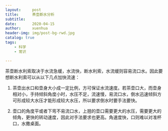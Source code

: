 ```yaml
---
layout:     post
title:      茶壶断水分析
subtitle:   
date:       2020-04-15
author:     xuenhua
header-img: img/post-bg-rwd.jpg
catalog: true
tags:
    - 科学
    - 常识

---
```


茶壶断水利索取决于水流急缓，水流快，断水利索，水流缓则容易流口水。因此要想断水利索可以从以下几点加快流速：

1. 茶壶出水口和壶身大小成一定比例，方可保证水流速度。若茶壶口大，而壶身相对小，手持倾斜角度小时，水压不足，流速慢，易流口水，倒水迅速倾斜方可形成较大水压才能形成较大水压，所以要求倒水时要手法要快。

2. 壶口的角度平或者下弯不易流口水，上翘的壶口需要更大的水压，需要更大的倾角，更快的转动速度，因此对手法要求也更高。角速度快，口则难以对准杯口，水撒桌面。
